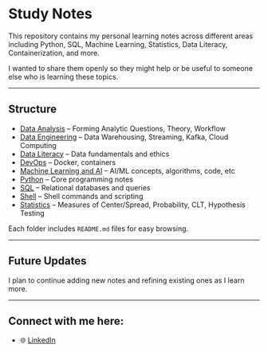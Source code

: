 # Study Notes

This repository contains my personal learning notes across different areas including Python, SQL, Machine Learning, Statistics, Data Literacy, Containerization, and more.  

I wanted to share them openly so they might help or be useful to someone else who is learning these topics.  

---

## Structure
- [Data Analysis](Data%20Analysis/Forming%20Analytic%20Questions/README.md) – Forming Analytic Questions, Theory, Workflow  
- [Data Engineering](Data%20Engineering/Understanding%20Data%20Engineering/Understanding%20Data%20Engineering.md) – Data Warehousing, Streaming, Kafka, Cloud Computing  
- [Data Literacy](Data%20Literacy/Introduction%20to%20Data%20Literacy/Introduction%20to%20Data%20Literacy.md) – Data fundamentals and ethics  
- [DevOps](DevOps/Containerization%20%26%20Visualization%20Concepts%20-%20Docker%2C%20Kubernetes/Containerization%20%26%20Visualization%20Concepts%20-%20Docker%2C%20Kubernetes.md) – Docker, containers  
- [Machine Learning and AI](Machine%20Learning%20and%20AI/LangChain/README.md) – AI/ML concepts, algorithms, code, etc  
- [Python](Python/Introduction%20to%20Python/Introduction%20to%20Python.md) – Core programming notes  
- [SQL](SQL/Introduction%20to%20SQL/Introduction%20to%20SQL.md) – Relational databases and queries  
- [Shell](Shell/Introduction%20to%20Shell/Introduction%20to%20Shell.md) – Shell commands and scripting  
- [Statistics](Statistics/Introduction%20to%20Statistics/Introduction%20to%20Statistics.md) – Measures of Center/Spread, Probability, CLT, Hypothesis Testing  



Each folder includes `README.md` files for easy browsing.

---

## Future Updates
I plan to continue adding new notes and refining existing ones as I learn more.

---

## Connect with me here:
- 🌐 [LinkedIn](https://www.linkedin.com/in/muhammad-alikhk/)
